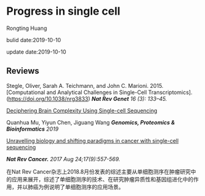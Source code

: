 # Progress in single cell
Rongting Huang

bulid date:2019-10-10

update date:2019-10-10
## Reviews
Stegle, Oliver, Sarah A. Teichmann, and John C. Marioni. 2015. [Computational and Analytical Challenges in Single-Cell Transcriptomics].(https://doi.org/10.1038/nrg3833) ***Nat Rev Genet** 16 (3): 133–45.*

[Deciphering Brain Complexity Using Single-cell Sequencing](https://doi.org/10.1016/j.gpb.2018.07.007)

Quanhua Mu, Yiyun Chen, Jiguang Wang
***Genomics, Proteomics & Bioinformatics** 2019*

[Unravelling biology and shifting paradigms in cancer with single-cell sequencing](https://www.nature.com/articles/nrc.2017.58)

***Nat Rev Cancer.** 2017 Aug 24;17(9):557-569.*

在Nat Rev Cancer杂志上2018.8月份发表的综述主要从单细胞测序在肿瘤研究中的应用来展开，综述了单细胞测序的技术、在研究肿瘤异质性和基因组进化中的作用，并以肺癌为例说明了单细胞测序的应用场景。
